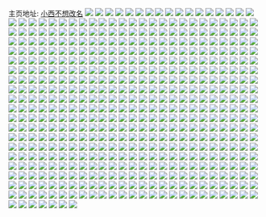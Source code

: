 主页地址: [小西不想改名](https://weibo.com/u/3580065651) 
![](https://wx4.sinaimg.cn/mw2000/d5637773ly1h99dv5x1huj20u00u043x.jpg) 
![](https://wx4.sinaimg.cn/mw2000/d5637773ly1h99dv2p3syj20u014045u.jpg) 
![](https://wx4.sinaimg.cn/mw2000/d5637773ly1h99dv4r94wj20u00u0n2h.jpg) 
![](https://wx4.sinaimg.cn/mw2000/d5637773ly1h99dzxtkgnj20u01400z3.jpg) 
![](https://wx4.sinaimg.cn/mw2000/d5637773ly1h984s0r7kjj20u01szdvz.jpg) 
![](https://wx4.sinaimg.cn/mw2000/d5637773ly1h984s0y7rej20u00u0ah5.jpg) 
![](https://wx4.sinaimg.cn/mw2000/d5637773ly1h984s1762jj20u01407dl.jpg) 
![](https://wx4.sinaimg.cn/mw2000/d5637773ly1h984s0jmwtj20u00u0k1l.jpg) 
![](https://wx4.sinaimg.cn/mw2000/d5637773ly1h8rrh1osqcj21400u042h.jpg) 
![](https://wx4.sinaimg.cn/mw2000/d5637773ly1h8rrh35olzj20u01hch1j.jpg) 
![](https://wx4.sinaimg.cn/mw2000/d5637773ly1h8rrh3mo3zj20u0140amn.jpg) 
![](https://wx4.sinaimg.cn/mw2000/d5637773ly1h8rrh41uk0j20u0140dsg.jpg) 
![](https://wx4.sinaimg.cn/mw2000/d5637773ly1h8rrh4vglrj20u01407gf.jpg) 
![](https://wx4.sinaimg.cn/mw2000/d5637773ly1h8h3hh4g8hj20u01hc48v.jpg) 
![](https://wx4.sinaimg.cn/mw2000/d5637773ly1h8h3hga1vwj20u01ain7n.jpg) 
![](https://wx4.sinaimg.cn/mw2000/d5637773ly1h8h3hdyeu9j20k00zk789.jpg) 
![](https://wx4.sinaimg.cn/mw2000/d5637773ly1h8h3hfcsx0j20p00xcjy0.jpg) 
![](https://wx4.sinaimg.cn/mw2000/d5637773ly1h8gkvd5d1sj20u014013e.jpg) 
![](https://wx4.sinaimg.cn/mw2000/d5637773ly1h8gkwzsnh6j20u0104dpu.jpg) 
![](https://wx4.sinaimg.cn/mw2000/d5637773ly1h8fe2qx9ahj20u00u0dok.jpg) 
![](https://wx4.sinaimg.cn/mw2000/d5637773ly1h8fe2zwmi6j20u01sydw4.jpg) 
![](https://wx4.sinaimg.cn/mw2000/d5637773ly1h8fe63i174j20u014014e.jpg) 
![](https://wx4.sinaimg.cn/mw2000/d5637773ly1h8fe62uxs0j20u00u0jxf.jpg) 
![](https://wx4.sinaimg.cn/mw2000/d5637773ly1h8fe634eocj21400u0te4.jpg) 
![](https://wx4.sinaimg.cn/mw2000/d5637773ly1h8fe63rwwkj20u00u07a4.jpg) 
![](https://wx4.sinaimg.cn/mw2000/d5637773ly1h8fe649jtij20u70u0q7y.jpg) 
![](https://wx4.sinaimg.cn/mw2000/d5637773ly1h7xz35ifkgj20u013zthn.jpg) 
![](https://wx4.sinaimg.cn/mw2000/d5637773ly1h7xz36kzigj20u0140aih.jpg) 
![](https://wx4.sinaimg.cn/mw2000/d5637773ly1h7xz36cfaoj20u0140gud.jpg) 
![](https://wx4.sinaimg.cn/mw2000/d5637773ly1h7xz3649r0j20u00u0dm4.jpg) 
![](https://wx4.sinaimg.cn/mw2000/d5637773ly1h7xz35sow8j20u0140wkl.jpg) 
![](https://wx4.sinaimg.cn/mw2000/d5637773ly1h7sxooydfwj20u01syn6w.jpg) 
![](https://wx4.sinaimg.cn/mw2000/d5637773ly1h7sxos7thwj20u01sytji.jpg) 
![](https://wx4.sinaimg.cn/mw2000/d5637773ly1h7sxmvv2k8j20u01syn1n.jpg) 
![](https://wx4.sinaimg.cn/mw2000/d5637773ly1h7sxoe32ymj20u01syjwc.jpg) 
![](https://wx4.sinaimg.cn/mw2000/d5637773ly1h7lditr938j21sy0u011t.jpg) 
![](https://wx4.sinaimg.cn/mw2000/d5637773ly1h7ldix4gfvj21sy0u0128.jpg) 
![](https://wx4.sinaimg.cn/mw2000/d5637773ly1h7ldj053zlj21sy0u0qc1.jpg) 
![](https://wx4.sinaimg.cn/mw2000/d5637773ly1h7ldir8jnvj21sy0u0dox.jpg) 
![](https://wx4.sinaimg.cn/mw2000/d5637773ly1h7cyd8al5mj20u01sygq1.jpg) 
![](https://wx4.sinaimg.cn/mw2000/d5637773ly1h7bz7wp1yqj20u0140q5i.jpg) 
![](https://wx4.sinaimg.cn/mw2000/d5637773ly1h7bz7wyjndj20u01400v5.jpg) 
![](https://wx4.sinaimg.cn/mw2000/d5637773ly1h7bz7x8bzfj21400u0agf.jpg) 
![](https://wx4.sinaimg.cn/mw2000/d5637773ly1h7bz7wf98nj20u0140q9b.jpg) 
![](https://wx4.sinaimg.cn/mw2000/d5637773ly1h7bz7z852rj20u01h7h75.jpg) 
![](https://wx4.sinaimg.cn/mw2000/d5637773ly1h7bz7xk6njj20u0191tlp.jpg) 
![](https://wx4.sinaimg.cn/mw2000/d5637773ly1h7bz7xu8edj20u0140177.jpg) 
![](https://wx4.sinaimg.cn/mw2000/d5637773ly1h7bz7yp8zzj20u01h71dw.jpg) 
![](https://wx4.sinaimg.cn/mw2000/d5637773ly1h7bz7y7j4ej20u0140dy8.jpg) 
![](https://wx4.sinaimg.cn/mw2000/d5637773ly1h6vu0juhbkj20u01907km.jpg) 
![](https://wx4.sinaimg.cn/mw2000/d5637773ly1h6vu12akpij21hc0u0n7d.jpg) 
![](https://wx4.sinaimg.cn/mw2000/d5637773ly1h6vu102t67j21400u0agx.jpg) 
![](https://wx4.sinaimg.cn/mw2000/d5637773ly1h6vu111jpaj20u00u0wn7.jpg) 
![](https://wx4.sinaimg.cn/mw2000/d5637773ly1h6vu14gnjzj20qn0vd456.jpg) 
![](https://wx4.sinaimg.cn/mw2000/d5637773ly1h6vu13qkewj20u0140wlq.jpg) 
![](https://wx4.sinaimg.cn/mw2000/d5637773ly1h6vu1hrsa5j20qn0wwn60.jpg) 
![](https://wx4.sinaimg.cn/mw2000/d5637773ly1h61vn1gp5gj20u01sy7jt.jpg) 
![](https://wx4.sinaimg.cn/mw2000/d5637773ly1h4az6ft8o0j20u01hcqed.jpg) 
![](https://wx4.sinaimg.cn/mw2000/d5637773ly1h4az6g4kfqj20u00u043m.jpg) 
![](https://wx4.sinaimg.cn/mw2000/d5637773ly1h4az6hox8zj20u01hcgwk.jpg) 
![](https://wx4.sinaimg.cn/mw2000/d5637773ly1h4az6h6rphj20u010jahd.jpg) 
![](https://wx4.sinaimg.cn/mw2000/d5637773ly1h4az6grhwzj20u0140agh.jpg) 
![](https://wx4.sinaimg.cn/mw2000/d5637773ly1h4az6fa0p7j20u013ptgz.jpg) 
![](https://wx4.sinaimg.cn/mw2000/d5637773ly1h468lv735ej20u01fsgu7.jpg) 
![](https://wx4.sinaimg.cn/mw2000/d5637773ly1h468lvzq4hj20u00u0qb1.jpg) 
![](https://wx4.sinaimg.cn/mw2000/d5637773ly1h468lvkeokj20u01kqwqq.jpg) 
![](https://wx4.sinaimg.cn/mw2000/d5637773ly1h468luq5uxj20u00u0ti5.jpg) 
![](https://wx4.sinaimg.cn/mw2000/d5637773ly1h468lwbeaoj20u015e45p.jpg) 
![](https://wx4.sinaimg.cn/mw2000/d5637773ly1h468lwkuwsj20u00u0n1o.jpg) 
![](https://wx4.sinaimg.cn/mw2000/d5637773ly1h447r63dilj20u01sx437.jpg) 
![](https://wx4.sinaimg.cn/mw2000/d5637773ly1h447qmqnulj20u01syn0u.jpg) 
![](https://wx4.sinaimg.cn/mw2000/d5637773ly1h447qo755tj20u01sytch.jpg) 
![](https://wx4.sinaimg.cn/mw2000/d5637773ly1h3xm2ejy8sj20u01cogqt.jpg) 
![](https://wx4.sinaimg.cn/mw2000/d5637773ly1h3o3nahee5j20tx102qap.jpg) 
![](https://wx4.sinaimg.cn/mw2000/d5637773ly1h3kp6i9vb4j20u00u0jyw.jpg) 
![](https://wx4.sinaimg.cn/mw2000/d5637773ly1h3kp6ep2ebj20u0116guk.jpg) 
![](https://wx4.sinaimg.cn/mw2000/d5637773ly1h3kp6jcy81j20u00u0q9o.jpg) 
![](https://wx4.sinaimg.cn/mw2000/d5637773ly1h3kp6k5clyj20u0140wnh.jpg) 
![](https://wx4.sinaimg.cn/mw2000/d5637773ly1h3bgs4dcitj20u0142qaf.jpg) 
![](https://wx4.sinaimg.cn/mw2000/d5637773ly1h37vg4fah3j20u01d9dv2.jpg) 
![](https://wx4.sinaimg.cn/mw2000/d5637773ly1h37vg38iwej20u0139al7.jpg) 
![](https://wx4.sinaimg.cn/mw2000/d5637773ly1h37vg5nvlnj20u01407h1.jpg) 
![](https://wx4.sinaimg.cn/mw2000/d5637773ly1h2t3fi9osgj20u01hcq82.jpg) 
![](https://wx4.sinaimg.cn/mw2000/d5637773ly1h2t3fiw7hij20u00u00y6.jpg) 
![](https://wx4.sinaimg.cn/mw2000/d5637773ly1h2t3fj8g6bj20u01sx12z.jpg) 
![](https://wx4.sinaimg.cn/mw2000/d5637773ly1h2t3fk37dej20u01dmjx4.jpg) 
![](https://wx4.sinaimg.cn/mw2000/d5637773ly1h2t3fim5u3j20u0140qa4.jpg) 
![](https://wx4.sinaimg.cn/mw2000/d5637773ly1h2t3fhxa4wj20u01sxwtf.jpg) 
![](https://wx4.sinaimg.cn/mw2000/d5637773ly1h2qqfiyxlnj20u00u07b4.jpg) 
![](https://wx4.sinaimg.cn/mw2000/d5637773ly1h2qqguiop5j20u01hcwqm.jpg) 
![](https://wx4.sinaimg.cn/mw2000/d5637773ly1h2qqfim8jqj20u00u0jzi.jpg) 
![](https://wx4.sinaimg.cn/mw2000/d5637773ly1h2qqfjepgdj20u00u0471.jpg) 
![](https://wx4.sinaimg.cn/mw2000/d5637773ly1h2qqfi1jfvj20u0140guk.jpg) 
![](https://wx4.sinaimg.cn/mw2000/d5637773ly1h2qqfmd4zpj20u00u010n.jpg) 
![](https://wx4.sinaimg.cn/mw2000/d5637773ly1h2qqfkuxfjj20u00u0dn0.jpg) 
![](https://wx4.sinaimg.cn/mw2000/d5637773ly1h2qqfliwwoj20u0140jxr.jpg) 
![](https://wx4.sinaimg.cn/mw2000/d5637773ly1h2qqfhqd22j20ul0u07be.jpg) 
![](https://wx4.sinaimg.cn/mw2000/d5637773ly1h2n6o84qt7j20u01sytd0.jpg) 
![](https://wx4.sinaimg.cn/mw2000/d5637773ly1h2n6o68z2ej20u01syn25.jpg) 
![](https://wx4.sinaimg.cn/mw2000/d5637773ly1h2mqc42oeaj20u0190k7j.jpg) 
![](https://wx4.sinaimg.cn/mw2000/d5637773ly1h2mqc4ye2tj20u00u0wn8.jpg) 
![](https://wx4.sinaimg.cn/mw2000/d5637773ly1h2mqc65ikwj20u0140ag3.jpg) 
![](https://wx4.sinaimg.cn/mw2000/d5637773ly1h2mqc8o65yj20u01hcqco.jpg) 
![](https://wx4.sinaimg.cn/mw2000/d5637773ly1h23apknowyj20wi0tftb0.jpg) 
![](https://wx4.sinaimg.cn/mw2000/d5637773ly1h1uchzvfc1j20u01hl7rw.jpg) 
![](https://wx4.sinaimg.cn/mw2000/d5637773ly1h1uci0c0zgj20u01agaq9.jpg) 
![](https://wx4.sinaimg.cn/mw2000/d5637773ly1h1uchxvsmjj20u01hckft.jpg) 
![](https://wx4.sinaimg.cn/mw2000/d5637773ly1h1uci14889j20u01hckfo.jpg) 
![](https://wx4.sinaimg.cn/mw2000/d5637773ly1h1d4gqp1mnj20u01607fv.jpg) 
![](https://wx4.sinaimg.cn/mw2000/d5637773ly1h1d4gozj79j20u01jgk6u.jpg) 
![](https://wx4.sinaimg.cn/mw2000/d5637773ly1h1d4gqzq24j20u0160495.jpg) 
![](https://wx4.sinaimg.cn/mw2000/d5637773ly1h1d4gpexc7j20u01heqgr.jpg) 
![](https://wx4.sinaimg.cn/mw2000/d5637773ly1h1d4gry62uj20u01aiakk.jpg) 
![](https://wx4.sinaimg.cn/mw2000/d5637773ly1h1d4gpt845j20u01e47gv.jpg) 
![](https://wx4.sinaimg.cn/mw2000/d5637773ly1h1ahkfv3x9j20u01sy0y5.jpg) 
![](https://wx4.sinaimg.cn/mw2000/d5637773ly1h1ahkgp28sj20u01sytc4.jpg) 
![](https://wx4.sinaimg.cn/mw2000/d5637773ly1h16t1jmo47j20u00u0dlw.jpg) 
![](https://wx4.sinaimg.cn/mw2000/d5637773ly1h16t1jwm0sj20u00u044e.jpg) 
![](https://wx4.sinaimg.cn/mw2000/d5637773ly1h0r21oihvpj20u00u0qa3.jpg) 
![](https://wx4.sinaimg.cn/mw2000/d5637773ly1h0r21oubugj20u01f0tif.jpg) 
![](https://wx4.sinaimg.cn/mw2000/d5637773ly1h04ylb0vc2j21sy0u0aoo.jpg) 
![](https://wx4.sinaimg.cn/mw2000/d5637773ly1h04ymsuf4yj21sy0u0dts.jpg) 
![](https://wx4.sinaimg.cn/mw2000/d5637773ly1h04ynhp82lj21sy0u0wrt.jpg) 
![](https://wx4.sinaimg.cn/mw2000/d5637773ly1h04yp4cv2kj21sy0u0tm2.jpg) 
![](https://wx4.sinaimg.cn/mw2000/d5637773ly1h04yppzi0uj21sy0u0wsy.jpg) 
![](https://wx4.sinaimg.cn/mw2000/d5637773ly1h04ypt77g9j21sy0u0apk.jpg) 
![](https://wx4.sinaimg.cn/mw2000/d5637773ly1h04ypulc8hj21sz0u013f.jpg) 
![](https://wx4.sinaimg.cn/mw2000/d5637773ly1h04yilohm5j21sz0u0wr8.jpg) 
![](https://wx4.sinaimg.cn/mw2000/d5637773ly1h04ypldzwxj21sz0u0dq9.jpg) 
![](https://wx4.sinaimg.cn/mw2000/d5637773ly1h04ypvtdsbj21sz0u07it.jpg) 
![](https://wx4.sinaimg.cn/mw2000/d5637773ly1h04yp19djvj21sz0u0wqb.jpg) 
![](https://wx4.sinaimg.cn/mw2000/d5637773ly1h04ypx8tj5j21sz0u0qfc.jpg) 
![](https://wx4.sinaimg.cn/mw2000/d5637773ly1h04ypy9b2tj21sz0u0qg8.jpg) 
![](https://wx4.sinaimg.cn/mw2000/d5637773ly1h04yq07jiyj21sz0u0gzk.jpg) 
![](https://wx4.sinaimg.cn/mw2000/d5637773ly1h04yq17sv8j21sz0u04bp.jpg) 
![](https://wx4.sinaimg.cn/mw2000/d5637773ly1h04yq2brzwj21sz0u07hh.jpg) 
![](https://wx4.sinaimg.cn/mw2000/d5637773ly1h04yq3nabpj21sz0u0wrz.jpg) 
![](https://wx4.sinaimg.cn/mw2000/d5637773ly1h04yrlx751j21sz0u0aoz.jpg) 
![](https://wx4.sinaimg.cn/mw2000/d5637773ly1gzmicee24mj20u00u0agx.jpg) 
![](https://wx4.sinaimg.cn/mw2000/d5637773ly1gzmicevxasj20u00u0gtz.jpg) 
![](https://wx4.sinaimg.cn/mw2000/d5637773ly1gzmicf3kh1j20u00u07b2.jpg) 
![](https://wx4.sinaimg.cn/mw2000/d5637773ly1gzmicfjthlj21910u0an7.jpg) 
![](https://wx4.sinaimg.cn/mw2000/d5637773ly1gzmicfy70lj21910u0gui.jpg) 
![](https://wx4.sinaimg.cn/mw2000/d5637773ly1gzmice2rykj20u0191496.jpg) 
![](https://wx4.sinaimg.cn/mw2000/d5637773ly1gzmicg7fuij20u0191qfh.jpg) 
![](https://wx4.sinaimg.cn/mw2000/d5637773ly1gzmicghtltj21910u04bb.jpg) 
![](https://wx4.sinaimg.cn/mw2000/d5637773ly1gzmicgphh7j20u0191gr4.jpg) 
![](https://wx4.sinaimg.cn/mw2000/d5637773ly1gxuz5o88fbj20u0140q8i.jpg) 
![](https://wx4.sinaimg.cn/mw2000/d5637773ly1gxuz5oikuxj20u0140gqk.jpg) 
![](https://wx4.sinaimg.cn/mw2000/d5637773ly1gwy1tke9dkj20u00u0q8m.jpg) 
![](https://wx4.sinaimg.cn/mw2000/003UhACnly1guokugmybqj60k00zkn0802.jpg) 
![](https://wx4.sinaimg.cn/mw2000/003UhACnly1guokugd2hqj60qo0zkaeg02.jpg) 
![](https://wx4.sinaimg.cn/mw2000/003UhACnly1guokufpk6nj60k00zkjuc02.jpg) 
![](https://wx4.sinaimg.cn/mw2000/003UhACnly1guokugwhtoj60qo0zkwjt02.jpg) 
![](https://wx4.sinaimg.cn/mw2000/003UhACnly1guokuij3shj60u00u0adc02.jpg) 
![](https://wx4.sinaimg.cn/mw2000/003UhACnly1guokug449kj60u00u0wjt02.jpg) 
![](https://wx4.sinaimg.cn/mw2000/d5637773ly1gsplyza180j20u01b04b0.jpg) 
![](https://wx4.sinaimg.cn/mw2000/d5637773ly1gsplyywmhrj20u01hc48r.jpg) 
![](https://wx4.sinaimg.cn/mw2000/d5637773ly1gsplyzmfzmj20u01hcduq.jpg) 
![](https://wx4.sinaimg.cn/mw2000/d5637773ly1gsplyzvovwj20u01iewt0.jpg) 
![](https://wx4.sinaimg.cn/mw2000/d5637773ly1gqtntmymjgj21400u0gts.jpg) 
![](https://wx4.sinaimg.cn/mw2000/d5637773ly1gq81n9myx3j23402c0x6p.jpg) 
![](https://wx4.sinaimg.cn/mw2000/d5637773ly1gq81n9myx3j23402c0x6p.jpg) 
![](https://wx4.sinaimg.cn/mw2000/d5637773ly1gq81nbnfnfj23402c01ky.jpg) 
![](https://wx4.sinaimg.cn/mw2000/d5637773ly1gq81ndjr1tj23402c01kx.jpg) 
![](https://wx4.sinaimg.cn/mw2000/d5637773ly1gq81nfbta8j23402c01ky.jpg) 
![](https://wx4.sinaimg.cn/mw2000/d5637773ly1gq81nhliokj22c03407wk.jpg) 
![](https://wx4.sinaimg.cn/mw2000/d5637773ly1gq81ny436fj23402c0kjl.jpg) 
![](https://wx4.sinaimg.cn/mw2000/d5637773ly1gpy4gd1odij20u0140wl7.jpg) 
![](https://wx4.sinaimg.cn/mw2000/d5637773ly1gpx2x84wiwj20u01hc4eh.jpg) 
![](https://wx4.sinaimg.cn/mw2000/d5637773ly1gpx2x90tosj20m713i0yr.jpg) 
![](https://wx4.sinaimg.cn/mw2000/d5637773ly1gp2uf191e9j21o01o0e81.jpg) 
![](https://wx4.sinaimg.cn/mw2000/d5637773ly1gp2ueylo9aj21o02yohdu.jpg) 
![](https://wx4.sinaimg.cn/mw2000/d5637773ly1gp2uezpo59j21o01o04qp.jpg) 
![](https://wx4.sinaimg.cn/mw2000/d5637773ly1gp2uf2xrmwj23402c0b2a.jpg) 
![](https://wx4.sinaimg.cn/mw2000/d5637773ly1gp2ufa24qjj22c0340alx.jpg) 
![](https://wx4.sinaimg.cn/mw2000/d5637773ly1gp2uhmkbjnj213u0tu1kx.jpg) 
![](https://wx4.sinaimg.cn/mw2000/d5637773ly1gp2uex36raj21o02804qq.jpg) 
![](https://wx4.sinaimg.cn/mw2000/d5637773ly1gp2uf8oyelj22c02c0dwh.jpg) 
![](https://wx4.sinaimg.cn/mw2000/d5637773ly1gp2uf58f06j21o0280hdu.jpg) 
![](https://wx4.sinaimg.cn/mw2000/d5637773ly1gonurmle3ej20u0140470.jpg) 
![](https://wx4.sinaimg.cn/mw2000/d5637773ly1gonurnaqhmj20u00u0442.jpg) 
![](https://wx4.sinaimg.cn/mw2000/d5637773ly1gonurny5xhj219j0plah7.jpg) 
![](https://wx4.sinaimg.cn/mw2000/d5637773ly1gonurqi5kjj20u01hcarx.jpg) 
![](https://wx4.sinaimg.cn/mw2000/d5637773ly1gonurp5yprj20u013ywn5.jpg) 
![](https://wx4.sinaimg.cn/mw2000/d5637773ly1gonurppq7bj20u0140ah6.jpg) 
![](https://wx4.sinaimg.cn/mw2000/d5637773ly1gonurogtfij21400u048t.jpg) 
![](https://wx4.sinaimg.cn/mw2000/d5637773ly1gonurm4vhoj20u00u010b.jpg) 
![](https://wx4.sinaimg.cn/mw2000/d5637773ly1gonurr90otj20u0140n61.jpg) 
![](https://wx4.sinaimg.cn/mw2000/d5637773ly1go9ci8ko0uj21400u0k0a.jpg) 
![](https://wx4.sinaimg.cn/mw2000/d5637773ly1go9ciaszjbj20u0140h3b.jpg) 
![](https://wx4.sinaimg.cn/mw2000/d5637773ly1go9cidgcpij20u00u047e.jpg) 
![](https://wx4.sinaimg.cn/mw2000/d5637773ly1go9ci9qun6j20u01hce21.jpg) 
![](https://wx4.sinaimg.cn/mw2000/d5637773ly1go9cicsbgqj20u00u046t.jpg) 
![](https://wx4.sinaimg.cn/mw2000/d5637773ly1go9cic8dtbj20u01hc7rl.jpg) 
![](https://wx4.sinaimg.cn/mw2000/d5637773ly1go9cie8i1fj20u00u0n8a.jpg) 
![](https://wx4.sinaimg.cn/mw2000/d5637773ly1go9cif067oj20u0140k7t.jpg) 
![](https://wx4.sinaimg.cn/mw2000/d5637773ly1go9cifs06fj20u00u0dps.jpg) 
![](https://wx4.sinaimg.cn/mw2000/d5637773ly1gnt3w845o7j20u01404e4.jpg) 
![](https://wx4.sinaimg.cn/mw2000/d5637773ly1gnt3w94x0oj20u0140tpd.jpg) 
![](https://wx4.sinaimg.cn/mw2000/d5637773ly1gnt3wa5g2vj20u01404f1.jpg) 
![](https://wx4.sinaimg.cn/mw2000/d5637773ly1gnt3waqh4ij20u01syte3.jpg) 
![](https://wx4.sinaimg.cn/mw2000/d5637773ly1gnt3wbzqshj20u0140wrs.jpg) 
![](https://wx4.sinaimg.cn/mw2000/d5637773ly1gnt3wchwi0j21400u0q5c.jpg) 
![](https://wx4.sinaimg.cn/mw2000/d5637773ly1gn5oxyia40j20u0140ds1.jpg) 
![](https://wx4.sinaimg.cn/mw2000/d5637773ly1gn5oxxoaooj20u0140n5n.jpg) 
![](https://wx4.sinaimg.cn/mw2000/d5637773ly1gn5oxza9w3j20u0140tf9.jpg) 
![](https://wx4.sinaimg.cn/mw2000/d5637773ly1gn5oy0bqrwj20u01keh1c.jpg) 
![](https://wx4.sinaimg.cn/mw2000/d5637773ly1gn5oxzrh1ej20u00u0jwr.jpg) 
![](https://wx4.sinaimg.cn/mw2000/d5637773ly1gn5oy0xz0ej20ud0u0k00.jpg) 
![](https://wx4.sinaimg.cn/mw2000/d5637773ly1gmwyxtkqjuj21910u0gwp.jpg) 
![](https://wx4.sinaimg.cn/mw2000/d5637773ly1gmwyxvby8aj21900u0465.jpg) 
![](https://wx4.sinaimg.cn/mw2000/d5637773ly1gmwyxwdspoj21330tz7cb.jpg) 
![](https://wx4.sinaimg.cn/mw2000/d5637773ly1gmwyxu4mtdj21910u0k0i.jpg) 
![](https://wx4.sinaimg.cn/mw2000/d5637773ly1gmwyxutemhj21910u0tl8.jpg) 
![](https://wx4.sinaimg.cn/mw2000/d5637773ly1gmwyxxkpxqj21900u047f.jpg) 
![](https://wx4.sinaimg.cn/mw2000/d5637773ly1gmwyxy64ssj21900u0k0t.jpg) 
![](https://wx4.sinaimg.cn/mw2000/d5637773ly1gmwyxt28uij21900u049m.jpg) 
![](https://wx4.sinaimg.cn/mw2000/d5637773ly1gmwyxypmomj21900u012f.jpg) 
![](https://wx4.sinaimg.cn/mw2000/d5637773ly1gmwyxzkcjij216q0u07go.jpg) 
![](https://wx4.sinaimg.cn/mw2000/d5637773ly1gmwyy04bdbj21900u0tib.jpg) 
![](https://wx4.sinaimg.cn/mw2000/d5637773ly1gmwyy0nxfcj20u0190128.jpg) 
![](https://wx4.sinaimg.cn/mw2000/d5637773ly1gmwyy14rf0j21900u0aio.jpg) 
![](https://wx4.sinaimg.cn/mw2000/d5637773ly1gmwyy1mfe0j21900u04ad.jpg) 
![](https://wx4.sinaimg.cn/mw2000/d5637773ly1gmwyy23eqbj20u0190tkj.jpg) 
![](https://wx4.sinaimg.cn/mw2000/d5637773ly1gmwyxx4nh4j21900u0n5r.jpg) 
![](https://wx4.sinaimg.cn/mw2000/d5637773ly1gmwyxvtsfrj21900u0n8b.jpg) 
![](https://wx4.sinaimg.cn/mw2000/d5637773ly1gmwyy2j9boj21900u0133.jpg) 
![](https://wx4.sinaimg.cn/mw2000/d5637773ly1gmrkyz24lqj20u012xn5j.jpg) 
![](https://wx4.sinaimg.cn/mw2000/d5637773ly1gmmhzojqfvj20u01szu14.jpg) 
![](https://wx4.sinaimg.cn/mw2000/d5637773ly1gmmi0j5s3jj20jg0jgdhe.jpg) 
![](https://wx4.sinaimg.cn/mw2000/d5637773ly1gmmi0k44xtj20jg0jg0uc.jpg) 
![](https://wx4.sinaimg.cn/mw2000/d5637773ly1gmjwqgiejjj20v90n4n6r.jpg) 
![](https://wx4.sinaimg.cn/mw2000/d5637773ly1gmjwqhal34j21400u07i5.jpg) 
![](https://wx4.sinaimg.cn/mw2000/d5637773ly1gmjwqhshhwj20u0140tms.jpg) 
![](https://wx4.sinaimg.cn/mw2000/d5637773ly1gmjwqg03p5j21400u0gs7.jpg) 
![](https://wx4.sinaimg.cn/mw2000/d5637773ly1gmjwqifer7j20u00u043a.jpg) 
![](https://wx4.sinaimg.cn/mw2000/d5637773ly1gmjwqj7ut0j20u0140wq4.jpg) 
![](https://wx4.sinaimg.cn/mw2000/d5637773ly1gmjwqki9mpj20u0140n3v.jpg) 
![](https://wx4.sinaimg.cn/mw2000/d5637773ly1gmjwql3jesj21400u0dp7.jpg) 
![](https://wx4.sinaimg.cn/mw2000/d5637773ly1gmjwrcegn8j20u0140wov.jpg) 
![](https://wx4.sinaimg.cn/mw2000/d5637773ly1gm2noh3twjj20u0110qi2.jpg) 
![](https://wx4.sinaimg.cn/mw2000/d5637773ly1gm2nok2re5j20u00u04c6.jpg) 
![](https://wx4.sinaimg.cn/mw2000/d5637773ly1gm2nohwxhkj20u00u0dsw.jpg) 
![](https://wx4.sinaimg.cn/mw2000/d5637773ly1gm2noggqysj20u01407cp.jpg) 
![](https://wx4.sinaimg.cn/mw2000/d5637773ly1gm2nol2zgjj20u00u0gtd.jpg) 
![](https://wx4.sinaimg.cn/mw2000/d5637773ly1gm2nokijl0j20u00u0qbv.jpg) 
![](https://wx4.sinaimg.cn/mw2000/d5637773ly1gm2nqc4phvj20u0140tlr.jpg) 
![](https://wx4.sinaimg.cn/mw2000/d5637773ly1gm2nois348j20u0140wwh.jpg) 
![](https://wx4.sinaimg.cn/mw2000/d5637773ly1gm2nqdqe7vj20u0140drq.jpg) 
![](https://wx4.sinaimg.cn/mw2000/d5637773ly1gl533ugolej20kw1qo4gd.jpg) 
![](https://wx4.sinaimg.cn/mw2000/d5637773ly1gl533tvkcjj20kw0ni43n.jpg) 
![](https://wx4.sinaimg.cn/mw2000/d5637773ly1gl533v1263j20kw1qok76.jpg) 
![](https://wx4.sinaimg.cn/mw2000/d5637773ly1gl0j7utsl6j20u00u0gvt.jpg) 
![](https://wx4.sinaimg.cn/mw2000/d5637773ly1gl0j7wdb16j20u013lh2b.jpg) 
![](https://wx4.sinaimg.cn/mw2000/d5637773ly1gl0j7u99uwj20u0140gzs.jpg) 
![](https://wx4.sinaimg.cn/mw2000/d5637773ly1gl0j7xpf7aj20u014019i.jpg) 
![](https://wx4.sinaimg.cn/mw2000/d5637773ly1gl0j7ykzzsj20u014019f.jpg) 
![](https://wx4.sinaimg.cn/mw2000/d5637773ly1gl0j7x0d56j20u01407l1.jpg) 
![](https://wx4.sinaimg.cn/mw2000/d5637773ly1gl0j7zve26j20u01404e5.jpg) 
![](https://wx4.sinaimg.cn/mw2000/d5637773ly1gl0j7z8hrrj20u0140alo.jpg) 
![](https://wx4.sinaimg.cn/mw2000/d5637773ly1gl0j7vqkw7j20u01407ks.jpg) 
![](https://wx4.sinaimg.cn/mw2000/d5637773gy1gkns318r3bj22c02c07mi.jpg) 
![](https://wx4.sinaimg.cn/mw2000/d5637773gy1gkns2yqe2kj22c02c0qpm.jpg) 
![](https://wx4.sinaimg.cn/mw2000/d5637773gy1gkns33v5kij21nz23fe82.jpg) 
![](https://wx4.sinaimg.cn/mw2000/d5637773ly1gjxzpef9dnj20v90ouq79.jpg) 
![](https://wx4.sinaimg.cn/mw2000/d5637773ly1gjxzpe17fbj20v90rstei.jpg) 
![](https://wx4.sinaimg.cn/mw2000/d5637773ly1gjxzrw5ymnj20tu0tw0x5.jpg) 
![](https://wx4.sinaimg.cn/mw2000/d5637773ly1gjbanjk5ytj20ub0u0tip.jpg) 
![](https://wx4.sinaimg.cn/mw2000/d5637773ly1gjbanlwx2kj20uf0u07d4.jpg) 
![](https://wx4.sinaimg.cn/mw2000/d5637773ly1gjbankarfnj20u0140wu5.jpg) 
![](https://wx4.sinaimg.cn/mw2000/d5637773ly1gjbanl27gcj212x0u0k3o.jpg) 
![](https://wx4.sinaimg.cn/mw2000/d5637773ly1gjbanj3h3ej20ua0u044s.jpg) 
![](https://wx4.sinaimg.cn/mw2000/d5637773ly1gjbanlj7wpj20vh0u0qdg.jpg) 
![](https://wx4.sinaimg.cn/mw2000/d5637773ly1gj90cork5nj20u00u0agp.jpg) 
![](https://wx4.sinaimg.cn/mw2000/d5637773ly1gj90cq5ihjj20u00u012x.jpg) 
![](https://wx4.sinaimg.cn/mw2000/d5637773ly1gj90cpl8k2j20u00u0afk.jpg) 
![](https://wx4.sinaimg.cn/mw2000/d5637773ly1gj90cp6b08j20u00u0ai5.jpg) 
![](https://wx4.sinaimg.cn/mw2000/d5637773ly1gj90cod293j20u00u0gt3.jpg) 
![](https://wx4.sinaimg.cn/mw2000/d5637773ly1gj90cqmp8vj20u00u049t.jpg) 
![](https://wx4.sinaimg.cn/mw2000/d5637773gy1gim0bfrnmfj23402c0kjl.jpg) 
![](https://wx4.sinaimg.cn/mw2000/d5637773ly1gijek505i8j20u0140k7g.jpg) 
![](https://wx4.sinaimg.cn/mw2000/d5637773ly1gijek2dmotj20u1140gxn.jpg) 
![](https://wx4.sinaimg.cn/mw2000/d5637773ly1gijek7ozh6j20u00u0k16.jpg) 
![](https://wx4.sinaimg.cn/mw2000/d5637773ly1gi4lwa5s32j20u01404ds.jpg) 
![](https://wx4.sinaimg.cn/mw2000/d5637773ly1gi4lwbuzwcj20u0140ap1.jpg) 
![](https://wx4.sinaimg.cn/mw2000/d5637773ly1gi4lwicuwlj20u0140k8v.jpg) 
![](https://wx4.sinaimg.cn/mw2000/d5637773ly1gi4lwkfvv1j20u01hcdxr.jpg) 
![](https://wx4.sinaimg.cn/mw2000/d5637773ly1gi4m1layn9j20u01szu18.jpg) 
![](https://wx4.sinaimg.cn/mw2000/d5637773gy1gi4m1pimqtj20u00u0tg6.jpg) 
![](https://wx4.sinaimg.cn/mw2000/d5637773ly1gi4lwlomvqj20u00u0dl6.jpg) 
![](https://wx4.sinaimg.cn/mw2000/d5637773ly1gi4lwol1wej20u00u0wtg.jpg) 
![](https://wx4.sinaimg.cn/mw2000/d5637773gy1gi4m1m85p8j20u30u0n5g.jpg) 
![](https://wx4.sinaimg.cn/mw2000/d5637773ly1gho613udaaj20db0dbwf6.jpg) 
![](https://wx4.sinaimg.cn/mw2000/d5637773ly1ggms3jpekoj20v90nadk6.jpg) 
![](https://wx4.sinaimg.cn/mw2000/d5637773ly1ggms3ke313j20v9050aak.jpg) 
![](https://wx4.sinaimg.cn/mw2000/d5637773ly1ggil76ebh6j20u00u00zz.jpg) 
![](https://wx4.sinaimg.cn/mw2000/d5637773ly1ggil789lfjj20u00u0gwz.jpg) 
![](https://wx4.sinaimg.cn/mw2000/d5637773gy1gg1j8f1oskj216o1kw4qt.jpg) 
![](https://wx4.sinaimg.cn/mw2000/d5637773gy1gg1j8pzqxoj216n1kvb2c.jpg) 
![](https://wx4.sinaimg.cn/mw2000/d5637773gy1gg1j8igvl8j216n1kvnpg.jpg) 
![](https://wx4.sinaimg.cn/mw2000/d5637773gy1gg1j8n54iaj216o1kwe84.jpg) 
![](https://wx4.sinaimg.cn/mw2000/d5637773gy1gg1j8cfepuj21181dnnkx.jpg) 
![](https://wx4.sinaimg.cn/mw2000/d5637773gy1gg1j8bk27oj216n1kv1l0.jpg) 
![](https://wx4.sinaimg.cn/mw2000/d5637773gy1gg1hkrlnivj21vo0v9b2g.jpg) 
![](https://wx4.sinaimg.cn/mw2000/d5637773gy1gg1hkog3gmj21vo0v97wk.jpg) 
![](https://wx4.sinaimg.cn/mw2000/d5637773gy1gfz3vhwwuoj22c02c0kjm.jpg) 
![](https://wx4.sinaimg.cn/mw2000/d5637773gy1gfz3vkfrgtj22yo2yokjo.jpg) 
![](https://wx4.sinaimg.cn/mw2000/d5637773gy1gfz3vm347qj22c02c0e83.jpg) 
![](https://wx4.sinaimg.cn/mw2000/d5637773gy1gfz3vgcnodj22c02c0hdu.jpg) 
![](https://wx4.sinaimg.cn/mw2000/d5637773gy1gfz3vnt3nhj21kw1kwkjn.jpg) 
![](https://wx4.sinaimg.cn/mw2000/d5637773gy1gfz3vp1905j22ai26gnpe.jpg) 
![](https://wx4.sinaimg.cn/mw2000/d5637773ly1gfpxthgdowj20ud0u0dm9.jpg) 
![](https://wx4.sinaimg.cn/mw2000/d5637773ly1gfpxtijbduj20u00u0dnr.jpg) 
![](https://wx4.sinaimg.cn/mw2000/d5637773ly1gfpxtjxqnqj20u10u0jz3.jpg) 
![](https://wx4.sinaimg.cn/mw2000/d5637773ly1gfjvan6laqj205k05kgll.jpg) 
![](https://wx4.sinaimg.cn/mw2000/d5637773gy1gfivccd45qj20v80vkn0j.jpg) 
![](https://wx4.sinaimg.cn/mw2000/d5637773gy1gfivccrf9jj20v90tdgp7.jpg) 
![](https://wx4.sinaimg.cn/mw2000/d5637773ly1gfho9hj4ngj20we0u0n12.jpg) 
![](https://wx4.sinaimg.cn/mw2000/d5637773gy1gfbp54eco8j21o01o07wh.jpg) 
![](https://wx4.sinaimg.cn/mw2000/d5637773gy1gf9n1d1w1aj21o01o0hdt.jpg) 
![](https://wx4.sinaimg.cn/mw2000/d5637773gy1gf9n1dzjh6j21o01o07wh.jpg) 
![](https://wx4.sinaimg.cn/mw2000/d5637773gy1gf9n1c67vcj21o01o04qp.jpg) 
![](https://wx4.sinaimg.cn/mw2000/d5637773ly1gez8ljvyebj20u0140tqj.jpg) 
![](https://wx4.sinaimg.cn/mw2000/d5637773ly1gez8lknr8uj20u011o49c.jpg) 
![](https://wx4.sinaimg.cn/mw2000/d5637773ly1gez8lll2kwj20u0140ar4.jpg) 
![](https://wx4.sinaimg.cn/mw2000/d5637773ly1gez8lmhii2j20u013udwo.jpg) 
![](https://wx4.sinaimg.cn/mw2000/d5637773ly1gez8lironfj20ub0u0nag.jpg) 
![](https://wx4.sinaimg.cn/mw2000/d5637773ly1gez8lnatoej20u011hwt2.jpg) 
![](https://wx4.sinaimg.cn/mw2000/d5637773ly1gez8lo58toj20u013uk9s.jpg) 
![](https://wx4.sinaimg.cn/mw2000/d5637773ly1gez8luf2u2j20jg0je0tp.jpg) 
![](https://wx4.sinaimg.cn/mw2000/d5637773ly1gez8lod5ftj201w01wdfm.jpg) 
![](https://wx4.sinaimg.cn/mw2000/d5637773gy1gewukgz0ppj21ls1nx7wh.jpg) 
![](https://wx4.sinaimg.cn/mw2000/d5637773gy1gen4dac5brj20ll0lltc7.jpg) 
![](https://wx4.sinaimg.cn/mw2000/d5637773gy1gekdeo0si0j21o0280kjm.jpg) 
![](https://wx4.sinaimg.cn/mw2000/d5637773gy1gekdemtqa3j20kw0w37fa.jpg) 
![](https://wx4.sinaimg.cn/mw2000/d5637773gy1gekdepkk2vj21o0280kjm.jpg) 
![](https://wx4.sinaimg.cn/mw2000/d5637773gy1gekdeqmhvfj20v90ux7k8.jpg) 
![](https://wx4.sinaimg.cn/mw2000/d5637773gy1gekdfcgphmj22c02c0qsb.jpg) 
![](https://wx4.sinaimg.cn/mw2000/d5637773gy1gekdfgpvh3j22c02c0qou.jpg) 
![](https://wx4.sinaimg.cn/mw2000/d5637773gy1gebxru2perj21o01o07wh.jpg) 
![](https://wx4.sinaimg.cn/mw2000/d5637773gy1gebxryb5kzj21o0280qv5.jpg) 
![](https://wx4.sinaimg.cn/mw2000/d5637773gy1ge4m2hermnj20hq0860to.jpg) 
![](https://wx4.sinaimg.cn/mw2000/d5637773ly1gdpzdqqce5j22c02c0hdu.jpg) 
![](https://wx4.sinaimg.cn/mw2000/d5637773ly1gdpzdllzpmj20n00mx106.jpg) 
![](https://wx4.sinaimg.cn/mw2000/d5637773gy1gdjsu6d45jj20v915e1kx.jpg) 
![](https://wx4.sinaimg.cn/mw2000/d5637773gy1gdjsu6uo9wj20v30k7wms.jpg) 
![](https://wx4.sinaimg.cn/mw2000/d5637773gy1gdjsvzoknij20v815g4qp.jpg) 
![](https://wx4.sinaimg.cn/mw2000/d5637773gy1gdin3bog28j20v90ncdtn.jpg) 
![](https://wx4.sinaimg.cn/mw2000/d5637773gy1gdin3b2c5kj21kw16oqb9.jpg) 
![](https://wx4.sinaimg.cn/mw2000/d5637773gy1gdin3c4ezcj20v914wh70.jpg) 
![](https://wx4.sinaimg.cn/mw2000/d5637773gy1gdin3cmx26j20v90n97mp.jpg) 
![](https://wx4.sinaimg.cn/mw2000/d5637773gy1gdin3fnqaqj20v915aqtq.jpg) 
![](https://wx4.sinaimg.cn/mw2000/d5637773gy1gdin3g3hzlj20v90n2qg3.jpg) 
![](https://wx4.sinaimg.cn/mw2000/d5637773gy1gdin3eftiqj21o02yo1kz.jpg) 
![](https://wx4.sinaimg.cn/mw2000/d5637773gy1gdin3h9vl5j22yo1o0x6q.jpg) 
![](https://wx4.sinaimg.cn/mw2000/d5637773gy1gdin3huse8j20jg0jgjth.jpg) 
![](https://wx4.sinaimg.cn/mw2000/d5637773gy1gdarislh6wj21o01vax6p.jpg) 
![](https://wx4.sinaimg.cn/mw2000/d5637773gy1gdariu40ikj21o01o0e81.jpg) 
![](https://wx4.sinaimg.cn/mw2000/d5637773gy1gdariuxh3jj20v80v8asr.jpg) 
![](https://wx4.sinaimg.cn/mw2000/d5637773gy1gdarivkw6lj21o01o0wx4.jpg) 
![](https://wx4.sinaimg.cn/mw2000/d5637773gy1gdaripc0djj21o01o0h18.jpg) 
![](https://wx4.sinaimg.cn/mw2000/d5637773gy1gdarj878zvj20jg0jg3zv.jpg) 
![](https://wx4.sinaimg.cn/mw2000/d5637773gy1gdarfg05s9j20zk0qo76o.jpg) 
![](https://wx4.sinaimg.cn/mw2000/d5637773ly1gd9i2mwj68j21jk2c34qq.jpg) 
![](https://wx4.sinaimg.cn/mw2000/d5637773gy1gczp3s3gkaj21f21f2nch.jpg) 
![](https://wx4.sinaimg.cn/mw2000/d5637773gy1gczp3smrztj21o01o0tn8.jpg) 
![](https://wx4.sinaimg.cn/mw2000/d5637773gy1gczp3uj2iwj21o0280kjl.jpg) 
![](https://wx4.sinaimg.cn/mw2000/d5637773gy1gczp3tm89ij21o0280qv5.jpg) 
![](https://wx4.sinaimg.cn/mw2000/d5637773gy1gcr6ymsvujj21vo0v9qv9.jpg) 
![](https://wx4.sinaimg.cn/mw2000/d5637773gy1gcr6ypkcqrj21vo0v9npn.jpg) 
![](https://wx4.sinaimg.cn/mw2000/d5637773gy1gcr6ykmqegj21vo0v9x6y.jpg) 
![](https://wx4.sinaimg.cn/mw2000/d5637773gy1gcr6yq4arjj21hc0u0419.jpg) 
![](https://wx4.sinaimg.cn/mw2000/d5637773ly1gcmuik52ggj2232232qv6.jpg) 
![](https://wx4.sinaimg.cn/mw2000/d5637773ly1gcmuio7qb4j22c02c0qv6.jpg) 
![](https://wx4.sinaimg.cn/mw2000/d5637773ly1gcmuire593j22c02c0qv6.jpg) 
![](https://wx4.sinaimg.cn/mw2000/d5637773ly1gcmuitcik4j21c61nwe81.jpg) 
![](https://wx4.sinaimg.cn/mw2000/d5637773ly1gcmuigbbqbj21o01o04qq.jpg) 
![](https://wx4.sinaimg.cn/mw2000/d5637773ly1gcmuivvzupj21o01o01ky.jpg) 
![](https://wx4.sinaimg.cn/mw2000/d5637773gy1gc49j9ffj3j22c0340kjl.jpg) 
![](https://wx4.sinaimg.cn/mw2000/d5637773gy1gc49ja6motj20v91ax4p4.jpg) 
![](https://wx4.sinaimg.cn/mw2000/d5637773gy1gc49jc6363j22yo2yohdv.jpg) 
![](https://wx4.sinaimg.cn/mw2000/d5637773gy1gc49jimttpj21o0280b2a.jpg) 
![](https://wx4.sinaimg.cn/mw2000/d5637773gy1gc49jcul3cj20v40juk2e.jpg) 
![](https://wx4.sinaimg.cn/mw2000/d5637773gy1gc49jgb027j22b13404qr.jpg) 
![](https://wx4.sinaimg.cn/mw2000/d5637773gy1gc49jjbxuxj20v90ufwuf.jpg) 
![](https://wx4.sinaimg.cn/mw2000/d5637773gy1gc49jdfskjj20tz12o1gk.jpg) 
![](https://wx4.sinaimg.cn/mw2000/d5637773gy1gc49jk18v9j20v90ux4iy.jpg) 
![](https://wx4.sinaimg.cn/mw2000/d5637773gy1gbzgw7mle8j21o01o0hdt.jpg) 
![](https://wx4.sinaimg.cn/mw2000/d5637773gy1gbzgw8h77kj21o01o07wh.jpg) 
![](https://wx4.sinaimg.cn/mw2000/d5637773gy1gbzgw9ed00j21o01o0b29.jpg) 
![](https://wx4.sinaimg.cn/mw2000/d5637773gy1gbzgwapih9j21o0280x6p.jpg) 
![](https://wx4.sinaimg.cn/mw2000/d5637773gy1gbzgwc0osmj21ia20ehdt.jpg) 
![](https://wx4.sinaimg.cn/mw2000/d5637773gy1gbzgw6mtc7j21o0280u0x.jpg) 
![](https://wx4.sinaimg.cn/mw2000/d5637773gy1gbzgwcx1ysj21o01o0b29.jpg) 
![](https://wx4.sinaimg.cn/mw2000/d5637773gy1gbzgwe0uxzj21hc1hcwyo.jpg) 
![](https://wx4.sinaimg.cn/mw2000/d5637773gy1gbzgwf4vnmj21o01o0u0x.jpg) 
![](https://wx4.sinaimg.cn/mw2000/d5637773gy1gbq8hih5pnj21hr1hr7wh.jpg) 
![](https://wx4.sinaimg.cn/mw2000/d5637773gy1gbq8hhgmo4j21o01o0npd.jpg) 
![](https://wx4.sinaimg.cn/mw2000/d5637773gy1gbq8hjcyogj21o01o07wh.jpg) 
![](https://wx4.sinaimg.cn/mw2000/d5637773gy1gbq8hlkhm6j21hk1hkhdt.jpg) 
![](https://wx4.sinaimg.cn/mw2000/d5637773gy1gbq8hkik76j21o01o0u0x.jpg) 
![](https://wx4.sinaimg.cn/mw2000/d5637773gy1gbq8hn5zfwj21o01o0npd.jpg) 
![](https://wx4.sinaimg.cn/mw2000/d5637773gy1gbq8hpngepj21o01o0npd.jpg) 
![](https://wx4.sinaimg.cn/mw2000/d5637773gy1gbq8hoentdj21o01o0npd.jpg) 
![](https://wx4.sinaimg.cn/mw2000/d5637773gy1gbq8hrb52oj21o01o0qv5.jpg) 
![](https://wx4.sinaimg.cn/mw2000/d5637773ly1gbjnrd5xw4j21vo0v9npo.jpg) 
![](https://wx4.sinaimg.cn/mw2000/d5637773ly1gbjnr7g8anj21vo0v9npg.jpg) 
![](https://wx4.sinaimg.cn/mw2000/d5637773gy1gbda4i8j15j20v91vo7wk.jpg) 
![](https://wx4.sinaimg.cn/mw2000/d5637773gy1gbbc2nf04zj21vo0v9hdv.jpg) 
![](https://wx4.sinaimg.cn/mw2000/d5637773gy1gbbc2ltoxoj21vo0v97wn.jpg) 
![](https://wx4.sinaimg.cn/mw2000/d5637773gy1gb9sj5hnpdj20kw1qods0.jpg) 
![](https://wx4.sinaimg.cn/mw2000/d5637773gy1gb9sj5wdc4j20dw0kw43n.jpg) 
![](https://wx4.sinaimg.cn/mw2000/d5637773gy1gb9sj6ibg8j20kw1qob0x.jpg) 
![](https://wx4.sinaimg.cn/mw2000/d5637773gy1gb9sj80eitj21o02801ky.jpg) 
![](https://wx4.sinaimg.cn/mw2000/d5637773gy1gb9sj4xub9j21o0280npd.jpg) 
![](https://wx4.sinaimg.cn/mw2000/d5637773gy1gb9sj9gdwij21o02801ky.jpg) 
![](https://wx4.sinaimg.cn/mw2000/d5637773ly1gb588ny7y4j21o01o0hdp.jpg) 
![](https://wx4.sinaimg.cn/mw2000/d5637773ly1gb588ptbclj21o01o0e81.jpg) 
![](https://wx4.sinaimg.cn/mw2000/d5637773ly1gb588rwh38j21o01o07wh.jpg) 
![](https://wx4.sinaimg.cn/mw2000/d5637773ly1gb588ubm9uj21i31i3e81.jpg) 
![](https://wx4.sinaimg.cn/mw2000/d5637773ly1gb588mkzcrj21o01o01kx.jpg) 
![](https://wx4.sinaimg.cn/mw2000/d5637773ly1gb588vfvq9j2143143wyc.jpg) 
![](https://wx4.sinaimg.cn/mw2000/d5637773ly1gaq9eh9hyij22801o07wi.jpg) 
![](https://wx4.sinaimg.cn/mw2000/d5637773ly1gaq9el2r2yj21o01o0qv5.jpg) 
![](https://wx4.sinaimg.cn/mw2000/d5637773ly1gaq9enrgavj21zh1hnu0x.jpg) 
![](https://wx4.sinaimg.cn/mw2000/d5637773ly1gaq9eoscp5j20tq0w8ncb.jpg) 
![](https://wx4.sinaimg.cn/mw2000/d5637773ly1gaq9eraeyzj21jw22jnpd.jpg) 
![](https://wx4.sinaimg.cn/mw2000/d5637773ly1gaq9eaqirlj215c15ckaa.jpg) 
![](https://wx4.sinaimg.cn/mw2000/d5637773ly1gaq9estvimj210k10kaw5.jpg) 
![](https://wx4.sinaimg.cn/mw2000/d5637773ly1gaq9ext5fnj21o0280qv5.jpg) 
![](https://wx4.sinaimg.cn/mw2000/d5637773ly1gaq9f3252vj21k01k0kjl.jpg) 
![](https://wx4.sinaimg.cn/mw2000/d5637773ly1gag6o40nzcj21o01rmhdt.jpg) 
![](https://wx4.sinaimg.cn/mw2000/d5637773ly1gag6o57bloj21o01o04qp.jpg) 
![](https://wx4.sinaimg.cn/mw2000/d5637773ly1gag6o65crwj21o01o0hb8.jpg) 
![](https://wx4.sinaimg.cn/mw2000/d5637773ly1gag6qlf8z7j20jg0icjs6.jpg) 
![](https://wx4.sinaimg.cn/mw2000/d5637773ly1gag6qlo7e6j20jg0jg3zv.jpg) 
![](https://wx4.sinaimg.cn/mw2000/d5637773ly1gag6qlza9aj20jg0jgq4d.jpg) 
![](https://wx4.sinaimg.cn/mw2000/d5637773ly1gag6ql4mdmj20jg0jg406.jpg) 
![](https://wx4.sinaimg.cn/mw2000/d5637773ly1g9v94z1m9yj21o0280b2a.jpg) 
![](https://wx4.sinaimg.cn/mw2000/d5637773ly1g9v94p6lrvj20kw0rugt3.jpg) 
![](https://wx4.sinaimg.cn/mw2000/d5637773ly1g9v95l4y9dj21o0280e82.jpg) 
![](https://wx4.sinaimg.cn/mw2000/d5637773ly1g9v96t9f3xj22c03401l0.jpg) 
![](https://wx4.sinaimg.cn/mw2000/d5637773ly1g9v96y7salj23402c07wh.jpg) 
![](https://wx4.sinaimg.cn/mw2000/d5637773ly1g9v97acffkj22c02c0kjm.jpg) 
![](https://wx4.sinaimg.cn/mw2000/d5637773ly1g9v97w1urhj21o02807wi.jpg) 
![](https://wx4.sinaimg.cn/mw2000/d5637773ly1g9v97fsyplj22c02c07m3.jpg) 
![](https://wx4.sinaimg.cn/mw2000/d5637773ly1g9v9864k8xj21o0280e82.jpg) 
![](https://wx4.sinaimg.cn/mw2000/d5637773ly1g9tyhh08sxj20qo0zkjv6.jpg) 
![](https://wx4.sinaimg.cn/mw2000/d5637773ly1g9tyhgl49tj20sg0sg77f.jpg) 
![](https://wx4.sinaimg.cn/mw2000/d5637773ly1g9tyhhi5agj20sg0sg42f.jpg) 
![](https://wx4.sinaimg.cn/mw2000/d5637773gy1g9kkbcii7fj20kg0i3aaz.jpg) 
![](https://wx4.sinaimg.cn/mw2000/d5637773gy1g9kkbc10d3j20ms0m774y.jpg) 
![](https://wx4.sinaimg.cn/mw2000/d5637773gy1g9kkbd2xvcj20lb0lb0te.jpg) 
![](https://wx4.sinaimg.cn/mw2000/d5637773gy1g9ggg8j1jyj21o027ukjl.jpg) 
![](https://wx4.sinaimg.cn/mw2000/d5637773gy1g9ggg9ig93j21o027uqv5.jpg) 
![](https://wx4.sinaimg.cn/mw2000/d5637773gy1g9ggga4pvgj21e81uiqra.jpg) 
![](https://wx4.sinaimg.cn/mw2000/d5637773gy1g947injf3nj20v91vo7wh.jpg) 
![](https://wx4.sinaimg.cn/mw2000/d5637773gy1g947imigwmj21vo0v9kjm.jpg) 
![](https://wx4.sinaimg.cn/mw2000/d5637773ly1g930fx0wagj20v91vokjq.jpg) 
![](https://wx4.sinaimg.cn/mw2000/d5637773gy1g8zssl17xkj20v91vox6s.jpg) 
![](https://wx4.sinaimg.cn/mw2000/d5637773ly1g8rnv69immj20v90naayy.jpg) 
![](https://wx4.sinaimg.cn/mw2000/d5637773ly1g8rnv6tkthj20v90n3dnr.jpg) 
![](https://wx4.sinaimg.cn/mw2000/d5637773ly1g8rnv7d9gnj20v90n0dpe.jpg) 
![](https://wx4.sinaimg.cn/mw2000/d5637773ly1g8rnv83xivj20v90n8drd.jpg) 
![](https://wx4.sinaimg.cn/mw2000/d5637773ly1g8rnv90sd6j20v9154qjm.jpg) 
![](https://wx4.sinaimg.cn/mw2000/d5637773ly1g8rnv4x8uxj20v90ncql6.jpg) 
![](https://wx4.sinaimg.cn/mw2000/d5637773gy1g8po0est6bj21dm1dmqka.jpg) 
![](https://wx4.sinaimg.cn/mw2000/d5637773gy1g8po0e8j7cj21ab185apk.jpg) 
![](https://wx4.sinaimg.cn/mw2000/d5637773gy1g8po0fgzhnj21o01o0e81.jpg) 
![](https://wx4.sinaimg.cn/mw2000/d5637773gy1g8po0g3ym7j21o01o0b29.jpg) 
![](https://wx4.sinaimg.cn/mw2000/d5637773gy1g8mdwrmrcij20v90uvair.jpg) 
![](https://wx4.sinaimg.cn/mw2000/d5637773gy1g8mdws1exej21k61k6asg.jpg) 
![](https://wx4.sinaimg.cn/mw2000/d5637773ly1g71erlg30mj21o01o0b29.jpg) 
![](https://wx4.sinaimg.cn/mw2000/d5637773ly1g71etdput8j20v90v9h4k.jpg) 
![](https://wx4.sinaimg.cn/mw2000/d5637773ly1g71etfdnbej21mo1moe81.jpg) 
![](https://wx4.sinaimg.cn/mw2000/d5637773ly1g71erjqhxjj21o01o0b29.jpg) 
![](https://wx4.sinaimg.cn/mw2000/d5637773ly1g71etgpv82j20v90utnf4.jpg) 
![](https://wx4.sinaimg.cn/mw2000/d5637773ly1g71ethwl82j21o01o0e81.jpg) 
![](https://wx4.sinaimg.cn/mw2000/d5637773gy1g6q78hmc73j22c02c01gs.jpg) 
![](https://wx4.sinaimg.cn/mw2000/d5637773gy1g6q78jrg4lj22c02c0h8z.jpg) 
![](https://wx4.sinaimg.cn/mw2000/d5637773gy1g6ke0x1pbwj20v915h4qp.jpg) 
![](https://wx4.sinaimg.cn/mw2000/d5637773gy1g6ke0xt0a5j20v91ax1kx.jpg) 
![](https://wx4.sinaimg.cn/mw2000/d5637773gy1g6ke0yv8ryj20v915h1kx.jpg) 
![](https://wx4.sinaimg.cn/mw2000/d5637773gy1g6ke0w9qs1j20rw1dkwy2.jpg) 
![](https://wx4.sinaimg.cn/mw2000/d5637773gy1g6ke102x74j21m62vgkjm.jpg) 
![](https://wx4.sinaimg.cn/mw2000/d5637773gy1g6ke112jm5j21o027unpd.jpg) 
![](https://wx4.sinaimg.cn/mw2000/d5637773gy1g6ke11qzsuj21o01o0x6h.jpg) 
![](https://wx4.sinaimg.cn/mw2000/d5637773gy1g6ke12lekmj21o01o0hdt.jpg) 
![](https://wx4.sinaimg.cn/mw2000/d5637773gy1g6ke2ucwqdj20jz0k0q3x.jpg) 
![](https://wx4.sinaimg.cn/mw2000/d5637773ly1g6alwudz0zj21sz0u04qz.jpg) 
![](https://wx4.sinaimg.cn/mw2000/d5637773ly1g61auqa5y5j20ku15k44w.jpg) 
![](https://wx4.sinaimg.cn/mw2000/d5637773gy1g5iwygo70jj21o027ux6p.jpg) 
![](https://wx4.sinaimg.cn/mw2000/d5637773gy1g5iwyhd511j21o027uu0x.jpg) 
![](https://wx4.sinaimg.cn/mw2000/d5637773gy1g5iwyi7o2mj22801o0qv5.jpg) 
![](https://wx4.sinaimg.cn/mw2000/d5637773gy1g5iwyfbfacj22c02c04ov.jpg) 
![](https://wx4.sinaimg.cn/mw2000/d5637773gy1g5iwyiv3pgj21pt1q01kx.jpg) 
![](https://wx4.sinaimg.cn/mw2000/d5637773gy1g5iwyjujtvj23402c07wh.jpg) 
![](https://wx4.sinaimg.cn/mw2000/d5637773gy1g4wa1huz83j21vo0v9hdy.jpg) 
